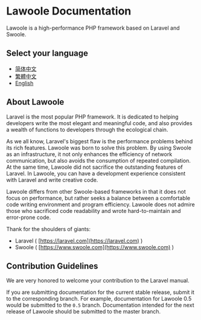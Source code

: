 # Lawoole Documentation

Lawoole is a high-performance PHP framework based on Laravel and Swoole.

## Select your language

- [简体中文](zh-Hans/documentation.md)
- [繁體中文](zh-Hant/documentation.md)
- [English](en/documentation.md)

## About Lawoole

Laravel is the most popular PHP framework. 
It is dedicated to helping developers write the most elegant and meaningful code,
and also provides a wealth of functions to developers through the ecological chain.

As we all know, Laravel's biggest flaw is the performance problems behind its rich features.
Lawoole was born to solve this problem.
By using Swoole as an infrastructure, it not only enhances the efficiency of network communication, 
but also avoids the consumption of repeated compilation.
At the same time, Lawoole did not sacrifice the outstanding features of Laravel.
In Lawoole, you can have a development experience consistent with Laravel and write creative code.

Lawoole differs from other Swoole-based frameworks in that it does not focus on performance,
but rather seeks a balance between a comfortable code writing environment and program efficiency.
Lawoole does not admire those who sacrificed code readability and wrote hard-to-maintain and error-prone code.

Thank for the shoulders of giants:

- Laravel ( [https://laravel.com](https://laravel.com) )
- Swoole ( [https://www.swoole.com](https://www.swoole.com) )

## Contribution Guidelines

We are very honored to welcome your contribution to the Laravel manual.

If you are submitting documentation for the current stable release, submit it to the corresponding branch.
For example, documentation for Lawoole 0.5 would be submitted to the `0.5` branch.
Documentation intended for the next release of Lawoole should be submitted to the master branch.